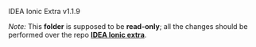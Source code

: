 IDEA Ionic Extra v1.1.9

*Note:* This **folder** is supposed to be **read-only**; all the changes should be performed over the repo
**[IDEA Ionic extra](https://github.com/uatisdeproblem/IDEA-Ionic-extra)**.
